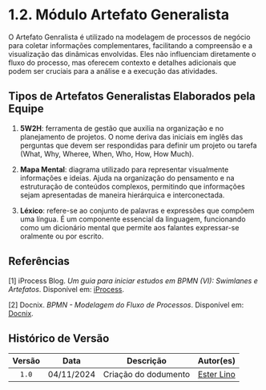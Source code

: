 # 1.2. Módulo Artefato Generalista

O Artefato Genralista é utilizado na modelagem de processos de negócio para coletar informações complementares, facilitando a compreensão e a visualização das dinâmicas envolvidas. Eles não influenciam diretamente o fluxo do processo, mas oferecem contexto e detalhes adicionais que podem ser cruciais para a análise e a execução das atividades.

## Tipos de Artefatos Generalistas Elaborados pela Equipe

1. **5W2H**: ferramenta de gestão que auxilia na organização e no planejamento de projetos. O nome deriva das iniciais em inglês das perguntas que devem ser respondidas para definir um projeto ou tarefa (What, Why, Wheree, When, Who, How, How Much).

2. **Mapa Mental**: diagrama utilizado para representar visualmente informações e ideias. Ajuda na organização do pensamento e na estruturação de conteúdos complexos, permitindo que informações sejam apresentadas de maneira hierárquica e interconectada.

3. **Léxico**: refere-se ao conjunto de palavras e expressões que compõem uma língua. É um componente essencial da linguagem, funcionando como um dicionário mental que permite aos falantes expressar-se oralmente ou por escrito.

## **Referências**

[1] iProcess Blog. *Um guia para iniciar estudos em BPMN (VI): Swimlanes e Artefatos*. Disponível em: [iProcess](https://blog.iprocess.com.br/2013/01/um-guia-para-iniciar-estudos-em-bpmn-vi-swimlanes-e-artefatos/).

[2] Docnix. *BPMN - Modelagem do Fluxo de Processos*. Disponível em: [Docnix](https://docnix.com.br/normas/bpmn/).

## Histórico de Versão

| Versão |    Data    |         Descrição          |  Autor(es)  |
| :----: | :--------: | :------------------------: | :---------: |
| `1.0`  | 04/11/2024 | Criação do dodumento | [Ester Lino](https://github.com/esteerlino) |

